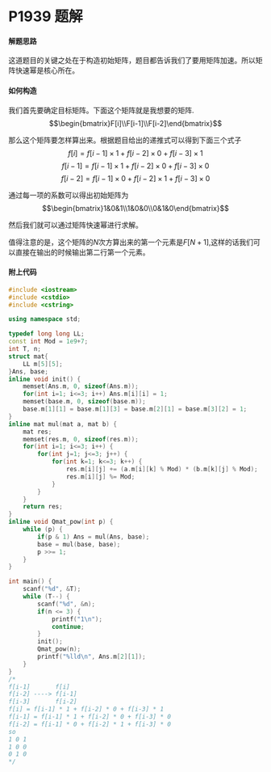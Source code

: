 # P1939 题解

#### 解题思路

这道题目的关键之处在于构造初始矩阵，题目都告诉我们了要用矩阵加速。所以矩阵快速幂是核心所在。

#### 如何构造

我们首先要确定目标矩阵。下面这个矩阵就是我想要的矩阵.
$$\begin{bmatrix}F[i]\\F[i-1]\\F[i-2]\end{bmatrix}$$

那么这个矩阵要怎样算出来。根据题目给出的递推式可以得到下面三个式子
$$f[i] = f[i-1] \times 1 + f[i-2] \times 0 + f[i-3] \times 1$$
$$f[i-1] = f[i-1] \times 1 + f[i-2] \times 0 + f[i-3] \times 0$$
$$f[i-2] = f[i-1] \times 0 + f[i-2] \times 1 + f[i-3] \times 0$$

通过每一项的系数可以得出初始矩阵为
$$\begin{bmatrix}1&0&1\\1&0&0\\0&1&0\end{bmatrix}$$

然后我们就可以通过矩阵快速幂进行求解。

值得注意的是，这个矩阵的$N$次方算出来的第一个元素是$F[N+1]$,这样的话我们可以直接在输出的时候输出第二行第一个元素。

#### 附上代码

```cpp
#include <iostream>
#include <cstdio>
#include <cstring>

using namespace std;

typedef long long LL;
const int Mod = 1e9+7;
int T, n;
struct mat{
	LL m[5][5];
}Ans, base;
inline void init() {
	memset(Ans.m, 0, sizeof(Ans.m));
	for(int i=1; i<=3; i++) Ans.m[i][i] = 1;
	memset(base.m, 0, sizeof(base.m));
	base.m[1][1] = base.m[1][3] = base.m[2][1] = base.m[3][2] = 1;
}
inline mat mul(mat a, mat b) {
	mat res;
	memset(res.m, 0, sizeof(res.m));
	for(int i=1; i<=3; i++) {
		for(int j=1; j<=3; j++) {
			for(int k=1; k<=3; k++) {
				res.m[i][j] += (a.m[i][k] % Mod) * (b.m[k][j] % Mod);
				res.m[i][j] %= Mod;
			}
		}
	}
	return res;
}
inline void Qmat_pow(int p) {
	while (p) {
		if(p & 1) Ans = mul(Ans, base);
		base = mul(base, base);
		p >>= 1;
	}
}

int main() {
	scanf("%d", &T);
	while (T--) {
		scanf("%d", &n);
		if(n <= 3) {
			printf("1\n");
			continue;
		}
		init();
		Qmat_pow(n);
		printf("%lld\n", Ans.m[2][1]);
	}
}
/*
f[i-1]       f[i]
f[i-2] ----> f[i-1]
f[i-3]       f[i-2]
f[i] = f[i-1] * 1 + f[i-2] * 0 + f[i-3] * 1
f[i-1] = f[i-1] * 1 + f[i-2] * 0 + f[i-3] * 0
f[i-2] = f[i-1] * 0 + f[i-2] * 1 + f[i-3] * 0
so
1 0 1
1 0 0
0 1 0
*/
```